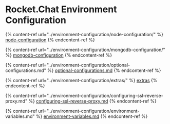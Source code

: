 # Rocket.Chat Environment Configuration

{% content-ref url="../environment-configuration/node-configuration/" %}
[node-configuration](../environment-configuration/node-configuration/)
{% endcontent-ref %}

{% content-ref url="../environment-configuration/mongodb-configuration/" %}
[mongodb-configuration](../environment-configuration/mongodb-configuration/)
{% endcontent-ref %}

{% content-ref url="../environment-configuration/optional-configurations.md" %}
[optional-configurations.md](../environment-configuration/optional-configurations.md)
{% endcontent-ref %}

{% content-ref url="../environment-configuration/extras/" %}
[extras](../environment-configuration/extras/)
{% endcontent-ref %}

{% content-ref url="../environment-configuration/configuring-ssl-reverse-proxy.md" %}
[configuring-ssl-reverse-proxy.md](../environment-configuration/configuring-ssl-reverse-proxy.md)
{% endcontent-ref %}

{% content-ref url="../environment-configuration/environment-variables.md" %}
[environment-variables.md](../environment-configuration/environment-variables.md)
{% endcontent-ref %}
